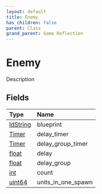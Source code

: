 ```yaml
---
layout: default
title: Enemy
has_children: false
parent: Class
grand_parent: Game Reflection
---
```

# Enemy
Description 

## Fields

| Type | Name |
|:-------------|:--------------|
| [IdString](/docs/game-reflection/components/id_string) | blueprint |
| [Timer](/docs/game-reflection/classes/timer) | delay_timer |
| [Timer](/docs/game-reflection/classes/timer) | delay_group_timer |
| [float](/docs/game-reflection/components/float) | delay |
| [float](/docs/game-reflection/components/float) | delay_group |
| [int](/docs/game-reflection/enums/int) | count |
| [uint64](/docs/game-reflection/components/uint64) | units_in_one_spawn |

